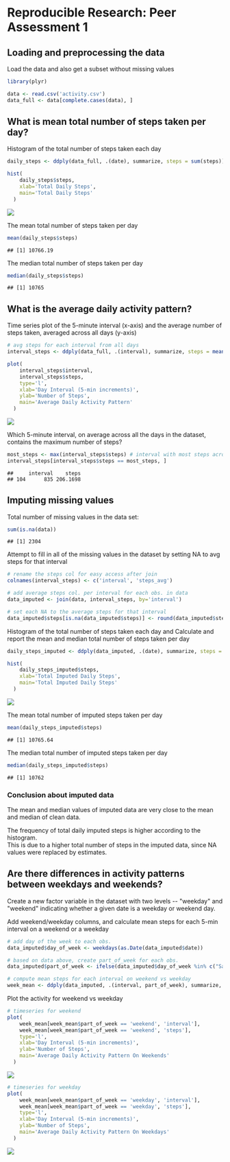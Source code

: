 # Reproducible Research: Peer Assessment 1


## Loading and preprocessing the data 
Load the data and also get a subset without missing values 

```r
library(plyr)

data <- read.csv('activity.csv')
data_full <- data[complete.cases(data), ]
```


## What is mean total number of steps taken per day? 
Histogram of the total number of steps taken each day 

```r
daily_steps <- ddply(data_full, .(date), summarize, steps = sum(steps))

hist(
    daily_steps$steps, 
    xlab='Total Daily Steps', 
    main='Total Daily Steps'
  )
```

![](PA1_template_files/figure-html/unnamed-chunk-2-1.png) 
  
The mean total number of steps taken per day 

```r
mean(daily_steps$steps)
```

```
## [1] 10766.19
```
  
The median total number of steps taken per day 

```r
median(daily_steps$steps)
```

```
## [1] 10765
```

## What is the average daily activity pattern? 
Time series plot of the 5-minute interval (x-axis) and the average number of steps taken, averaged across all days (y-axis) 

```r
# avg steps for each interval from all days
interval_steps <- ddply(data_full, .(interval), summarize, steps = mean(steps))

plot(
    interval_steps$interval, 
    interval_steps$steps, 
    type='l',
    xlab='Day Interval (5-min increments)',
    ylab='Number of Steps',
    main='Average Daily Activity Pattern'
  )
```

![](PA1_template_files/figure-html/unnamed-chunk-5-1.png) 
 
Which 5-minute interval, on average across all the days in the dataset, contains the maximum number of steps? 

```r
most_steps <- max(interval_steps$steps) # interval with most steps across all days
interval_steps[interval_steps$steps == most_steps, ]
```

```
##     interval    steps
## 104      835 206.1698
```
 
## Imputing missing values 
Total number of missing values in the data set: 

```r
sum(is.na(data))
```

```
## [1] 2304
```
 
Attempt to fill in all of the missing values in the dataset by setting NA to avg steps for that interval

```r
# rename the steps col for easy access after join
colnames(interval_steps) <- c('interval', 'steps_avg')

# add average steps col. per interval for each obs. in data
data_imputed <- join(data, interval_steps, by='interval')

# set each NA to the average steps for that interval
data_imputed$steps[is.na(data_imputed$steps)] <- round(data_imputed$steps_avg[is.na(data_imputed$steps)])
```
 
 
Histogram of the total number of steps taken each day and Calculate and report the mean and median total number of steps taken per day 

```r
daily_steps_imputed <- ddply(data_imputed, .(date), summarize, steps = sum(steps))

hist(
    daily_steps_imputed$steps, 
    xlab='Total Imputed Daily Steps', 
    main='Total Imputed Daily Steps'
  )
```

![](PA1_template_files/figure-html/unnamed-chunk-9-1.png) 

The mean total number of imputed steps taken per day 

```r
mean(daily_steps_imputed$steps)
```

```
## [1] 10765.64
```

The median total number of imputed steps taken per day 

```r
median(daily_steps_imputed$steps)
```

```
## [1] 10762
```

### Conclusion about imputed data
The mean and median values of imputed data are very close to the mean and median of clean data. 

The frequency of total daily imputed steps is higher according to the histogram.  
This is due to a higher total number of steps in the imputed data, since NA values were replaced by estimates. 
 
## Are there differences in activity patterns between weekdays and weekends? 
Create a new factor variable in the dataset with two levels -- "weekday" and "weekend" indicating whether a given date is a weekday or weekend day.  

Add weekend/weekday columns, and calculate mean steps for each 5-min interval on a weekend or a weekday

```r
# add day of the week to each obs.
data_imputed$day_of_week <- weekdays(as.Date(data_imputed$date))

# based on data above, create part_of_week for each obs.
data_imputed$part_of_week <- ifelse(data_imputed$day_of_week %in% c("Saturday", "Sunday"),"weekend", "weekday")

# compute mean steps for each interval on weekend vs weekday
week_mean <- ddply(data_imputed, .(interval, part_of_week), summarize, steps=mean(steps))
```
  
  
Plot the activity for weekend vs weekday

```r
# timeseries for weekend
plot(
    week_mean[week_mean$part_of_week == 'weekend', 'interval'],
    week_mean[week_mean$part_of_week == 'weekend', 'steps'],
    type='l',
    xlab='Day Interval (5-min increments)',
    ylab='Number of Steps',
    main='Average Daily Activity Pattern On Weekends'
  )
```

![](PA1_template_files/figure-html/unnamed-chunk-13-1.png) 

```r
# timeseries for weekday
plot(
    week_mean[week_mean$part_of_week == 'weekday', 'interval'],
    week_mean[week_mean$part_of_week == 'weekday', 'steps'],
    type='l',
    xlab='Day Interval (5-min increments)',
    ylab='Number of Steps',
    main='Average Daily Activity Pattern On Weekdays'
  )
```

![](PA1_template_files/figure-html/unnamed-chunk-13-2.png) 
